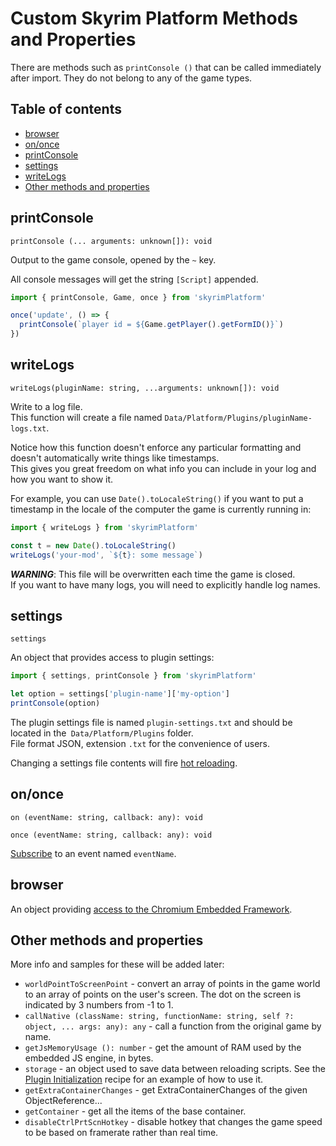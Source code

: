 # Custom Skyrim Platform Methods and Properties

There are methods such as `printConsole ()` that can be called immediately after import. They do not belong to any of the game types.

## Table of contents

- [browser](#browser)
- [on/once](#ononce)
- [printConsole](#printconsole)
- [settings](#settings)
- [writeLogs](#writelogs)
- [Other methods and properties](#other-methods-and-properties)

## printConsole

`printConsole (... arguments: unknown[]): void`

Output to the game console, opened by the `~` key.

All console messages will get the string `[Script]` appended.

```typescript
import { printConsole, Game, once } from 'skyrimPlatform'

once('update', () => {
  printConsole(`player id = ${Game.getPlayer().getFormID()}`)
})
```

## writeLogs

`writeLogs(pluginName: string, ...arguments: unknown[]): void`

Write to a log file.\
This function will create a file named `Data/Platform/Plugins/pluginName-logs.txt`.

Notice how this function doesn't enforce any particular formatting and doesn't automatically write things like timestamps.\
This gives you great freedom on what info you can include in your log and how you want to show it.

For example, you can use `Date().toLocaleString()` if you want to put a timestamp in the locale of the computer the game is currently running in:

```typescript
import { writeLogs } from 'skyrimPlatform'

const t = new Date().toLocaleString()
writeLogs('your-mod', `${t}: some message`)
```

**_WARNING_**: This file will be overwritten each time the game is closed.\
If you want to have many logs, you will need to explicitly handle log names.

## settings

`settings`

An object that provides access to plugin settings:

```typescript
import { settings, printConsole } from 'skyrimPlatform'

let option = settings['plugin-name']['my-option']
printConsole(option)
```

The plugin settings file is named `plugin-settings.txt` and should be located in the` Data/Platform/Plugins` folder.\
File format JSON, extension `.txt` for the convenience of users.

Changing a settings file contents will fire [hot reloading][features].

## on/once

`on (eventName: string, callback: any): void`

`once (eventName: string, callback: any): void`

[Subscribe][newevents] to an event named `eventName`.

## browser

An object providing [access to the Chromium Embedded Framework][browser].

## Other methods and properties

More info and samples for these will be added later:

- `worldPointToScreenPoint` - convert an array of points in the game world to an array of points on the user's screen. The dot on the screen is indicated by 3 numbers from -1 to 1.
- `callNative (className: string, functionName: string, self ?: object, ... args: any): any` - call a function from the original game by name.
- `getJsMemoryUsage (): number` - get the amount of RAM used by the embedded JS engine, in bytes.
- `storage` - an object used to save data between reloading scripts. See the [Plugin Initialization][plugininit] recipe for an example of how to use it.
- `getExtraContainerChanges` - get ExtraContainerChanges of the given ObjectReference...
- `getContainer` - get all the items of the base container.
- `disableCtrlPrtScnHotkey` - disable hotkey that changes the game speed to be based on framerate rather than real time.

[browser]: browser.md
[features]: features.md
[newevents]: new_events.md
[plugininit]: cookbook.md#plugin-initialization
